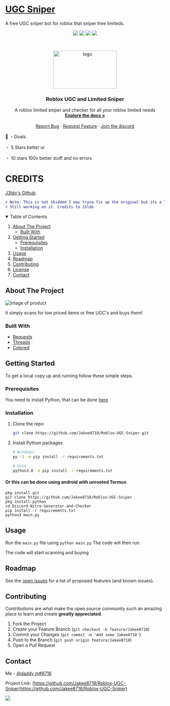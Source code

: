 
# [UGC Sniper]((https://discord.gg/3Uvcf8d9aY))
A free UGC sniper bot for roblox that sniper free limiteds.

<p align="center">
<img src=https://img.shields.io/github/stars/Jakee8718/Roblox-UGC-Sniper?style=for-the-badge&logo=appveyor&color=blue />
<img src=https://img.shields.io/github/forks/Jakee8718/Roblox-UGC-Sniper?style=for-the-badge&logo=appveyor&color=blue />
<img src=https://img.shields.io/github/issues/Jakee8718/Roblox-UGC-Sniper?style=for-the-badge&logo=appveyor&color=informational />
<img src=https://img.shields.io/github/issues-pr/Jakee8718/Roblox-UGC-Sniper?style=for-the-badge&logo=appveyor&color=informational />
</p>
<br />
<p align="center">
  <a href="https://github.com/othneildrew/Best-README-Template">
    <img src="assets/logo.jpg" alt="logo" width="200" height="120">
  </a>
  
  <h3 align="center">Roblox UGC and Limited Sniper</h3>

  <p align="center">
    A roblox limited sniper and checker for all your roblox limited needs
    <br />
    <a href="https://github.com/Jakee8718/Roblox-UGC-Sniper"><strong>Explore the docs »</strong></a>
    <br />
    <br />
    <a href="https://github.com/Jakee8718/Roblox-UGC-Sniper/issues">Report Bug</a>
    ·
    <a href="https://github.com/Jakee8718/Roblox-UGC-Sniper/issues">Request Feature</a>
      ·
    <a href="https://discord.gg/qybBqmkcnE">Join the discord</a>
  </p>
</p>
  🥅 ・Goals

・ 5 Stars better ui

・ 10  stars 100x better stuff and no errors

# CREDITS
[J3ldo's Github](https://github.com/J3ldo/UGC-Sniper)
```diff
+ Note: This is not skidded I was tryna fix up the original but its a lot of work.
+ Still working on it. Credits to J3ldo
```

  
<details open="open">
  <summary>Table of Contents</summary>
  <ol>
    <li>
      <a href="#about-the-project">About The Project</a>
      <ul>
        <li><a href="#built-with">Built With</a></li>
      </ul>
    </li>
    <li>
      <a href="#getting-started">Getting Started</a>
      <ul>
        <li><a href="#prerequisites">Prerequisites</a></li>
        <li><a href="#installation">Installation</a></li>
      </ul>
    </li>
    <li><a href="#usage">Usage</a></li>
    <li><a href="#roadmap">Roadmap</a></li>
    <li><a href="#contributing">Contributing</a></li>
    <li><a href="#copyright">License</a></li>
    <li><a href="#contact">Contact</a></li>
  </ol>
</details>

## About The Project

<img src="assets/example.PNG" alt="Image of product">

It simply scans for low priced items or free UGC's and buys them!

### Built With

* [Requests](https://github.com/psf/requests)
* [Threads]()
* [Colored](https://gitlab.com/dslackw/colored)

## Getting Started

To get a local copy up and running follow these simple steps.

### Prerequisites
You need to install Python, that can be done [here](https://www.python.org)

### Installation
1. Clone the repo
   ```sh
   git clone https://github.com/Jakee8718/Roblox-UGC-Sniper.git
   ```
2. Install Python packages
   ```sh
   # Windows:
   py -3 -m pip install -r requirements.txt
   
   # Unix
   python3.8 -m pip install -r requirements.txt
   ```
   
#### Or this can be done using android with unrooted Termux
```
pkg install git
git clone https://github.com/Jakee8718/Roblox-UGC-Sniper
pkg install python
cd Discord-Nitro-Generator-and-Checker
pip install -r requirements.txt
python3 main.py
```
   
## Usage

Run the `main.py` file using `python main.py` 
The code will then run.
   

The code will start scanning and buying


## Roadmap

See the [open issues](https://github.com/Jakee8718/Roblox-UGC-Sniper/issues) for a list of proposed features (and known issues).

## Contributing

Contributions are what make the open source community such an amazing place to learn and create **greatly appreciated**.

1. Fork the Project
2. Create your Feature Branch (`git checkout -b feature/Jakee8718`)
3. Commit your Changes (`git commit -m 'Add some Jakee8718'`)
4. Push to the Branch (`git push origin feature/Jakee8718`)
5. Open a Pull Request


## Contact

Me - [@daddy m#8718](https://www.discordapp.com) 

Project Link: [https://github.com/Jakee8718/Roblox-UGC-Sniper(https://github.com/Jakee8718/Roblox-UGC-Sniper)

<!-- Statistics -->  

<p>
<img src=https://komarev.com/ghpvc/?username=jakee8718 />
</p>


